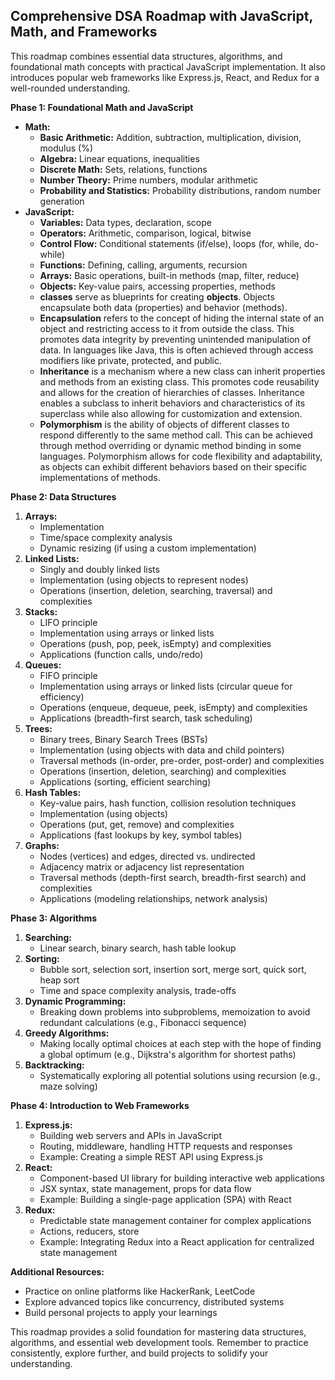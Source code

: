 ## Comprehensive DSA Roadmap with JavaScript, Math, and Frameworks

This roadmap combines essential data structures, algorithms, and foundational math concepts with practical JavaScript implementation. It also introduces popular web frameworks like Express.js, React, and Redux for a well-rounded understanding.

**Phase 1: Foundational Math and JavaScript**

- **Math:**
  - **Basic Arithmetic:** Addition, subtraction, multiplication, division, modulus (%)
  - **Algebra:** Linear equations, inequalities
  - **Discrete Math:** Sets, relations, functions
  - **Number Theory:** Prime numbers, modular arithmetic
  - **Probability and Statistics:** Probability distributions, random number generation
- **JavaScript:**
  - **Variables:** Data types, declaration, scope
  - **Operators:** Arithmetic, comparison, logical, bitwise
  - **Control Flow:** Conditional statements (if/else), loops (for, while, do-while)
  - **Functions:** Defining, calling, arguments, recursion
  - **Arrays:** Basic operations, built-in methods (map, filter, reduce)
  - **Objects:** Key-value pairs, accessing properties, methods
  - **classes** serve as blueprints for creating **objects**. Objects encapsulate both data (properties) and behavior (methods).
  - **Encapsulation** refers to the concept of hiding the internal state of an object and restricting access to it from outside the class. This promotes data integrity by preventing unintended manipulation of data. In languages like Java, this is often achieved through access modifiers like private, protected, and public.
  - **Inheritance** is a mechanism where a new class can inherit properties and methods from an existing class. This promotes code reusability and allows for the creation of hierarchies of classes. Inheritance enables a subclass to inherit behaviors and characteristics of its superclass while also allowing for customization and extension.
  - **Polymorphism** is the ability of objects of different classes to respond differently to the same method call. This can be achieved through method overriding or dynamic method binding in some languages. Polymorphism allows for code flexibility and adaptability, as objects can exhibit different behaviors based on their specific implementations of methods.

**Phase 2: Data Structures**

1. **Arrays:**
   - Implementation
   - Time/space complexity analysis
   - Dynamic resizing (if using a custom implementation)
2. **Linked Lists:**
   - Singly and doubly linked lists
   - Implementation (using objects to represent nodes)
   - Operations (insertion, deletion, searching, traversal) and complexities
3. **Stacks:**
   - LIFO principle
   - Implementation using arrays or linked lists
   - Operations (push, pop, peek, isEmpty) and complexities
   - Applications (function calls, undo/redo)
4. **Queues:**
   - FIFO principle
   - Implementation using arrays or linked lists (circular queue for efficiency)
   - Operations (enqueue, dequeue, peek, isEmpty) and complexities
   - Applications (breadth-first search, task scheduling)
5. **Trees:**
   - Binary trees, Binary Search Trees (BSTs)
   - Implementation (using objects with data and child pointers)
   - Traversal methods (in-order, pre-order, post-order) and complexities
   - Operations (insertion, deletion, searching) and complexities
   - Applications (sorting, efficient searching)
6. **Hash Tables:**
   - Key-value pairs, hash function, collision resolution techniques
   - Implementation (using objects)
   - Operations (put, get, remove) and complexities
   - Applications (fast lookups by key, symbol tables)
7. **Graphs:**
   - Nodes (vertices) and edges, directed vs. undirected
   - Adjacency matrix or adjacency list representation
   - Traversal methods (depth-first search, breadth-first search) and complexities
   - Applications (modeling relationships, network analysis)

**Phase 3: Algorithms**

1. **Searching:**
   - Linear search, binary search, hash table lookup
2. **Sorting:**
   - Bubble sort, selection sort, insertion sort, merge sort, quick sort, heap sort
   - Time and space complexity analysis, trade-offs
3. **Dynamic Programming:**
   - Breaking down problems into subproblems, memoization to avoid redundant calculations (e.g., Fibonacci sequence)
4. **Greedy Algorithms:**
   - Making locally optimal choices at each step with the hope of finding a global optimum (e.g., Dijkstra's algorithm for shortest paths)
5. **Backtracking:**
   - Systematically exploring all potential solutions using recursion (e.g., maze solving)

**Phase 4: Introduction to Web Frameworks**

1. **Express.js:**
   - Building web servers and APIs in JavaScript
   - Routing, middleware, handling HTTP requests and responses
   - Example: Creating a simple REST API using Express.js
2. **React:**
   - Component-based UI library for building interactive web applications
   - JSX syntax, state management, props for data flow
   - Example: Building a single-page application (SPA) with React
3. **Redux:**
   - Predictable state management container for complex applications
   - Actions, reducers, store
   - Example: Integrating Redux into a React application for centralized state management

**Additional Resources:**

- Practice on online platforms like HackerRank, LeetCode
- Explore advanced topics like concurrency, distributed systems
- Build personal projects to apply your learnings

This roadmap provides a solid foundation for mastering data structures, algorithms, and essential web development tools. Remember to practice consistently, explore further, and build projects to solidify your understanding.
